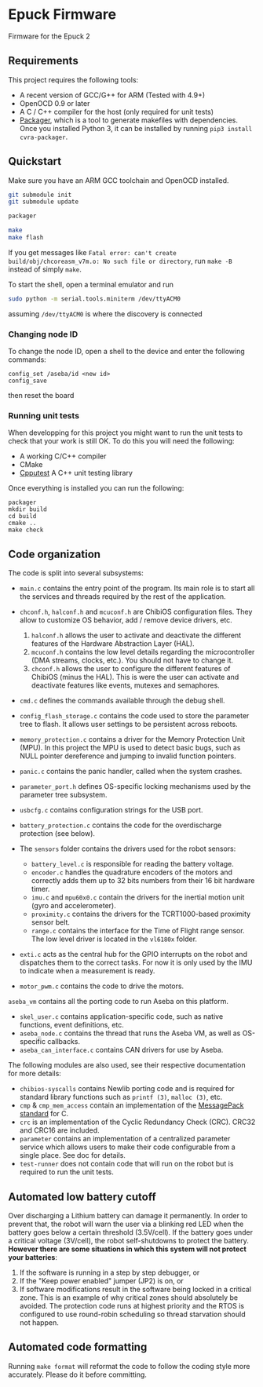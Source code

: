 Epuck Firmware
==============
Firmware for the Epuck 2

## Requirements

This project requires the following tools:

* A recent version of GCC/G++ for ARM (Tested with 4.9+)
* OpenOCD 0.9 or later
* A C / C++ compiler for the host (only required for unit tests)
* [Packager](packager), which is a tool to generate makefiles with dependencies.
    Once you installed Python 3, it can be installed by running `pip3 install cvra-packager`.

## Quickstart
Make sure you have an ARM GCC toolchain and OpenOCD installed.

```bash
git submodule init
git submodule update

packager

make
make flash
```

If you get messages like `Fatal error: can't create build/obj/chcoreasm_v7m.o: No such file or directory`, run `make -B` instead of simply `make`.

To start the shell, open a terminal emulator and run

```bash
sudo python -m serial.tools.miniterm /dev/ttyACM0
```
 assuming `/dev/ttyACM0` is where the discovery is connected

### Changing node ID
To change the node ID, open a shell to the device and enter the following commands:

```
config_set /aseba/id <new id>
config_save
```

then reset the board

### Running unit tests

When developping for this project you might want to run the unit tests to check that your work is still OK.
To do this you will need the following:

* A working C/C++ compiler
* CMake
* [Cpputest][cpputest] A C++ unit testing library

Once everything is installed you can run the following:

```
packager
mkdir build
cd build
cmake ..
make check
```

## Code organization

The code is split into several subsystems:

* `main.c` contains the entry point of the program.
    Its main role is to start all the services and threads required by the rest of the application.
* `chconf.h`, `halconf.h` and `mcuconf.h` are ChibiOS configuration files.
    They allow to customize OS behavior, add / remove device drivers, etc.
    1. `halconf.h` allows the user to activate and deactivate the different features of the Hardware Abstraction Layer (HAL).
    2. `mcuconf.h` contains the low level details regarding the microcontroller (DMA streams, clocks, etc.).
        You should not have to change it.
    3. `chconf.h` allows the user to configure the different features of ChibiOS (minus the HAL).
        This is were the user can activate and deactivate features like events, mutexes and semaphores.
* `cmd.c` defines the commands available through the debug shell.
* `config_flash_storage.c` contains the code used to store the parameter tree to flash.
    It allows user settings to be persistent across reboots.
* `memory_protection.c` contains a driver for the Memory Protection Unit (MPU).
    In this project the MPU is used to detect basic bugs, such as NULL pointer dereference and jumping to invalid function pointers.
* `panic.c` contains the panic handler, called when the system crashes.
* `parameter_port.h` defines OS-specific locking mechanisms used by the parameter tree subsystem.
* `usbcfg.c` contains configuration strings for the USB port.
* `battery_protection.c` contains the code for the overdischarge protection (see below).

* The `sensors` folder contains the drivers used for the robot sensors:
    * `battery_level.c` is responsible for reading the battery voltage.
    * `encoder.c` handles the quadrature encoders of the motors and correctly adds them up to 32 bits numbers from their 16 bit hardware timer.
    * `imu.c` and `mpu60x0.c` contain the drivers for the inertial motion unit (gyro and accelerometer).
    * `proximity.c` contains the drivers for the TCRT1000-based proximity sensor belt.
    * `range.c` contains the interface for the Time of Flight range sensor.
        The low level driver is located in the `vl6180x` folder.
* `exti.c` acts as the central hub for the GPIO interrupts on the robot and dispatches them to the correct tasks.
    For now it is only used by the IMU to indicate when a measurement is ready.
* `motor_pwm.c` contains the code to drive the motors.

`aseba_vm` contains all the porting code to run Aseba on this platform.
* `skel_user.c` contains application-specific code, such as native functions, event definitions, etc.
* `aseba_node.c` contains the thread that runs the Aseba VM, as well as OS-specific callbacks.
* `aseba_can_interface.c` contains CAN drivers for use by Aseba.

The following modules are also used, see their respective documentation for more details:

* `chibios-syscalls` contains Newlib porting code and is required for standard library functions such as `printf (3)`, `malloc (3)`, etc.
* `cmp` & `cmp_mem_access` contain an implementation of the [MessagePack standard][messagepack] for C.
* `crc` is an implementation of the Cyclic Redundancy Check (CRC).
    CRC32 and CRC16 are included.
* `parameter` contains an implementation of a centralized parameter service which allows users to make their code configurable from a single place.
    See doc for details.
* `test-runner` does not contain code that will run on the robot but is required to run the unit tests.

## Automated low battery cutoff
Over discharging a Lithium battery can damage it permanently.
In order to prevent that, the robot will warn the user via a blinking red LED when the battery goes below a certain threshold (3.5V/cell).
If the battery goes under a critical voltage (3V/cell), the robot self-shutdowns to protect the battery.
**However there are some situations in which this system will not protect your batteries**:
1. If the software is running in a step by step debugger, or
2. If the "Keep power enabled" jumper (JP2) is on, or
3. If software modifications result in the software being locked in a critical zone.
    This is an example of why critical zones should absolutely be avoided.
    The protection code runs at highest priority and the RTOS is configured to use round-robin scheduling so thread starvation should not happen.

## Automated code formatting
Running `make format` will reformat the code to follow the coding style more accurately.
Please do it before committing.

[cpputest]: http://cpputest.github.io
[packager]: http://github.com/cvra/packager
[messagepack]: http://messagepack.org/
